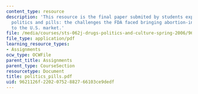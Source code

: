 ```yaml
---
content_type: resource
description: 'This resource is the final paper submited by students explaining about
  politics and pills: the challenges the FDA faced bringing abortion-inducing pills
  to the U.S. market.'
file: /media/courses/sts-062j-drugs-politics-and-culture-spring-2006/9621126f22020752882766103ce9dedf_politics_pills.pdf
file_type: application/pdf
learning_resource_types:
- Assignments
ocw_type: OCWFile
parent_title: Assignments
parent_type: CourseSection
resourcetype: Document
title: politics_pills.pdf
uid: 9621126f-2202-0752-8827-66103ce9dedf
---
```

